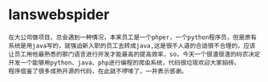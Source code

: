 # lanswebspider
    在大公司做项目，总会遇到一种情况，本来员工是一个phper，一个python程序员，但是原有系统是用java写的，就强迫新入职的员工去转成java,这是很不人道的合适很不合理的，应该让员工用他最熟悉的那门语言进行开发才能最高的提高效率，so，今天一个很渣很渣的码农决定开发一个能够用python、java、php进行编程的爬虫系统，代码很垃圾欢迎大家拍砖。
    程序借鉴了很多成熟开源的代码，在此就不啰嗦了，一并表示感谢。
